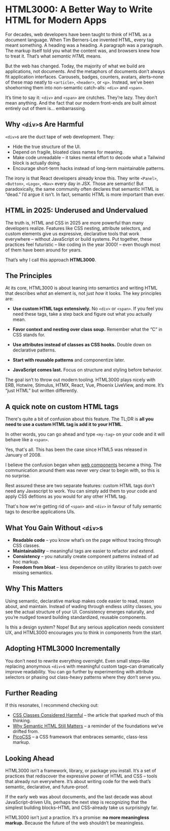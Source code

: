 # HTML3000: A Better Way to Write HTML for Modern Apps

For decades, web developers have been taught to think of HTML as a document language. When Tim Berners-Lee invented HTML, every tag meant something. A heading was a heading. A paragraph was a paragraph. The markup itself told you what the content was, and browsers knew how to treat it. That’s what _semantic HTML_ means.

But the web has changed. Today, the majority of what we build are applications, not documents. And the metaphors of documents don’t always fit application interfaces. Carousels, badges, counters, avatars, alerts–none of these map neatly to `<article>`, `<header>`, or `<p>`. Instead, we’ve been shoehorning them into non-semantic catch-alls: `<div>` and `<span>`.

It’s time to say it: `<div>` and `<span>` are crutches. They’re lazy. They don’t mean anything. And the fact that our modern front-ends are built almost entirely out of them is… embarrassing.

## Why `<div>`s Are Harmful

`<div>`s are the duct tape of web development. They:

- Hide the true structure of the UI.
- Depend on fragile, bloated class names for meaning.
- Make code unreadable – it takes mental effort to decode what a Tailwind block is actually doing.
- Encourage short-term hacks instead of long-term maintainable patterns.

The irony is that React developers already know this. They write `<Panel>`, `<Button>`, `<Logo>`, `<Nav>` every day in JSX. Those are semantic! But paradoxically, the same community often declares that semantic HTML is “dead.” I’d argue it isn’t. In fact, semantic HTML is more important than ever.

## HTML in 2025: Underused and Undervalued

The truth is, HTML and CSS in 2025 are more powerful than many developers realize. Features like CSS nesting, attribute selectors, and custom elements give us expressive, declarative tools that work everywhere – without JavaScript or build systems. Put together, these practices feel futuristic – like coding in the year 3000! – even though most of them have been around for years.

That’s why I call this approach **HTML3000**.

## The Principles

At its core, HTML3000 is about leaning into semantics and writing HTML that describes _what_ an element is, not just _how_ it looks. The key principles are:

- **Use custom HTML tags extensively.** No `<div>` or `<span>`. If you feel you need these tags, take a step back and figure out what you actually mean.

- **Favor context and nesting over class soup.** Remember what the “C” in CSS stands for.

- **Use attributes instead of classes as CSS hooks.** Double down on declarative patterns.

- **Start with reusable patterns** and componentize later.

- **JavaScript comes last.** Focus on structure and styling before behavior.

The goal isn’t to throw out modern tooling. HTML3000 plays nicely with ERB, Hotwire, Stimulus, HTMX, React, Vue, Phoenix LiveView, and more. It’s “just HTML” but written differently.

## A quick note on custom HTML tags

There's quite a bit of confusion about this feature. The TL;DR is **all you need to use a custom HTML tag is add it to your HTML**.

In other words, you can go ahead and type `<my-tag>` on your code and it will behave like a `<span>`.

Yes, that's all. This has been the case since HTML5 was released in January of 2008.

I believe the confusion began when [web components](https://developer.mozilla.org/en-US/docs/Web/API/Web_components) became a thing. The communication around them was never very clear to begin with, so this is no surprise.

Rest assured these are two separate features: custom HTML tags don't need any Javascript to work. You can simply add them to your code and apply CSS defitions as you would for any other HTML tag.

That's how we're getting rid of `<span>` and `<div>` in favour of fully semantic tags to describe applications UIs.

## What You Gain Without `<div>`s

- **Readable code** – you know what’s on the page without tracing through CSS classes.
- **Maintainability** – meaningful tags are easier to refactor and extend.
- **Consistency** – you naturally create component patterns instead of ad hoc markup.
- **Freedom from bloat** – less dependence on utility libraries to patch over missing semantics.

## Why This Matters

Using semantic, declarative markup makes code easier to read, reason about, and maintain. Instead of wading through endless utility classes, you see the actual structure of your UI. Consistency emerges naturally, and you’re nudged toward building standardized, reusable components.

Is this a design system? Nope! But any serious application needs consistent UX, and HTML3000 encourages you to think in components from the start.

## Adopting HTML3000 Incrementally

You don’t need to rewrite everything overnight. Even small steps–like replacing anonymous `<div>`s with meaningful custom tags–can dramatically improve readability. You can go further by experimenting with attribute selectors or phasing out class-heavy patterns where they don’t serve you.

## Further Reading

If this resonates, I recommend checking out:

- [CSS Classes Considered Harmful](https://www.keithcirkel.co.uk/css-classes-considered-harmful) – the article that sparked much of this thinking.
- [Why Semantic HTML Still Matters](https://www.jonoalderson.com/conjecture/why-semantic-html-still-matters) – a reminder of the foundations we’ve drifted from.
- [PicoCSS](https://picocss.com/) – a CSS framework that embraces semantic, class-less markup.


## Looking Ahead

HTML3000 isn’t a framework, library, or package you install. It’s a set of practices that rediscover the expressive power of HTML and CSS – tools that already run everywhere. It’s about writing code for the web that’s semantic, declarative, and future-proof.

If the early web was about documents, and the last decade was about JavaScript-driven UIs, perhaps the next step is recognizing that the simplest building blocks–HTML and CSS–already take us surprisingly far.

HTML3000 isn’t just a practice. It’s a promise: **no more meaningless markup.** Because the future of the web shouldn’t be meaningless.
